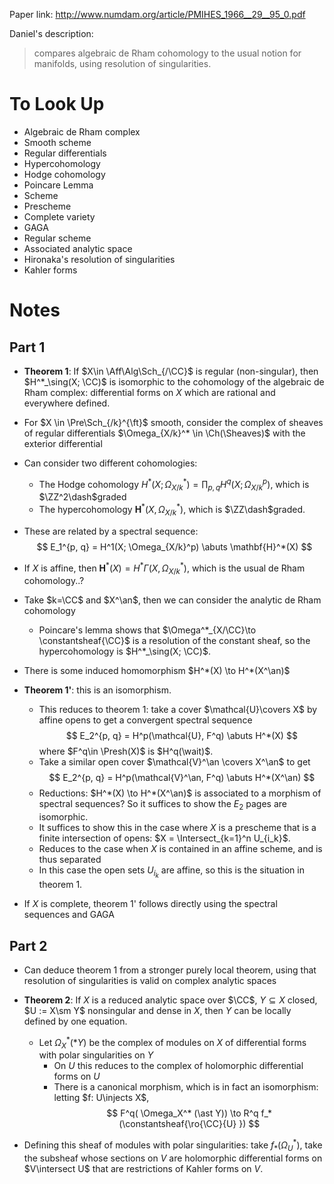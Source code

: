 Paper link: <http://www.numdam.org/article/PMIHES_1966__29__95_0.pdf>

Daniel's description: 
> compares algebraic de Rham cohomology to the usual notion for manifolds, using resolution of singularities.

# To Look Up

- Algebraic de Rham complex
- Smooth scheme
- Regular differentials
- Hypercohomology
- Hodge cohomology
- Poincare Lemma
- Scheme
- Prescheme
- Complete variety
- GAGA
- Regular scheme
- Associated analytic space
- Hironaka's resolution of singularities
- Kahler forms

# Notes

## Part 1

- **Theorem 1**: If $X\in \Aff\Alg\Sch_{/\CC}$ is regular (non-singular), then $H^*_\sing(X; \CC)$ is isomorphic to the cohomology of the algebraic de Rham complex: differential forms on $X$ which are rational and everywhere defined.

- For $X \in \Pre\Sch_{/k}^{\ft}$ smooth, consider the complex of sheaves of regular differentials $\Omega_{X/k}^* \in \Ch(\Sheaves)$ with the exterior differential

- Can consider two different cohomologies: 
	- The Hodge cohomology $H^*(X; \Omega_{X/k}^*) = \prod_{p, q} H^q(X; \Omega_{X/k}^p)$, which is $\ZZ^2\dash$graded
	- The hypercohomology $\mathbf{H}^*(X, \Omega_{X/k}^*)$, which is $\ZZ\dash$graded.
- These are related by a spectral sequence:
$$
E_1^{p, q} = H^1(X; \Omega_{X/k}^p) \abuts \mathbf{H}^*(X)
$$
- If $X$ is affine, then $\mathbf{H}^*(X) = H^* \Gamma(X, \Omega_{X/k}^*)$, which is the usual de Rham cohomology..?
- Take $k=\CC$ and $X^\an$, then we can consider the analytic de Rham cohomology
	- Poincare's lemma shows that $\Omega^*_{X/\CC}\to \constantsheaf{\CC}$ is a resolution of the constant sheaf, so the hypercohomology is $H^*_\sing(X; \CC)$.
- There is some induced homomorphism $H^*(X) \to H^*(X^\an)$
- **Theorem 1'**: this is an isomorphism.
	- This reduces to theorem 1: take a cover $\mathcal{U}\covers X$ by affine opens to get a convergent spectral sequence
$$
E_2^{p, q} = H^p(\mathcal{U}, F^q) \abuts H^*(X)
$$
where $F^q\in \Presh(X)$ is $H^q(\wait)$.
	- Take a similar open cover $\mathcal{V}^\an \covers X^\an$ to get
		$$
	E_2^{p, q} = H^p(\mathcal{V}^\an, F^q) \abuts H^*(X^\an)
	$$
	- Reductions: $H^*(X) \to H^*(X^\an)$ is associated to a morphism of spectral sequences?
	So it suffices to show the $E_2$ pages are isomorphic.
	- It suffices to show this in the case where $X$ is a prescheme that is a finite intersection of opens: $X = \Intersect_{k=1}^n U_{i_k}$.
	- Reduces to the case when $X$ is contained in an affine scheme, and is thus separated
	- In this case the open sets $U_{i_k}$ are affine, so this is the situation in theorem 1.

- If $X$ is complete, theorem 1' follows directly using the spectral sequences and GAGA

## Part 2

- Can deduce theorem 1 from a stronger purely local theorem, using that resolution of singularities is valid on complex analytic spaces
- **Theorem 2**: If $X$ is a reduced analytic space over $\CC$, $Y\subseteq X$ closed, $U := X\sm Y$ nonsingular and dense in $X$, then $Y$ can be locally defined by one equation.
	- Let $\Omega_X^*(\ast Y)$ be the complex of modules on $X$ of differential forms with polar singularities on $Y$
		- On $U$ this reduces to the complex of holomorphic differential forms on $U$
		- There is a canonical morphism, which is in fact an isomorphism: letting $f: U\injects X$,
		$$
	F^q( \Omega_X^* (\ast Y)) \to R^q f_* (\constantsheaf{\ro{\CC}{U} })
	$$

- Defining this sheaf of modules with polar singularities: take $f_*(\Omega_U^*)$, take the subsheaf whose sections on $V$ are holomorphic differential forms on $V\intersect U$ that are restrictions of Kahler forms on $V$.